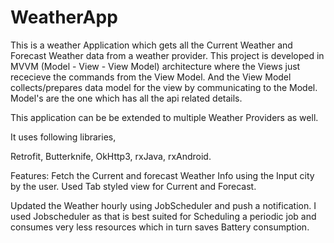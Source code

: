 # WeatherApp
This is a weather Application which gets all the Current Weather and Forecast Weather data from a weather provider.
This project is developed in MVVM (Model - View - View Model) architecture where the Views just rececieve the commands from the View Model.
And the View Model collects/prepares data model for the view by communicating to the Model. Model's are the one which has all the api related details.

This application can be be extended to multiple Weather Providers as well.

It uses following libraries,

Retrofit, Butterknife, OkHttp3, rxJava, rxAndroid.

Features:
Fetch the Current and forecast Weather Info using the Input city by the user. Used Tab styled view for Current and Forecast.

Updated the Weather hourly using JobScheduler and push a notification.
I used Jobscheduler as that is best suited for Scheduling a periodic job and consumes very less resources which in turn saves Battery consumption.

